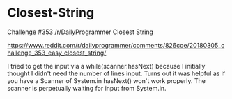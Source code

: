 # Closest-String
Challenge #353 /r/DailyProgrammer Closest String

https://www.reddit.com/r/dailyprogrammer/comments/826coe/20180305_challenge_353_easy_closest_string/

I tried to get the input via a while(scanner.hasNext) because I initially thought I didn't need the number of lines input. 
Turns out it was helpful as if you have a Scanner of System.in hasNext() won't work properly. The scanner is perpetually waiting for input
from System.in.
